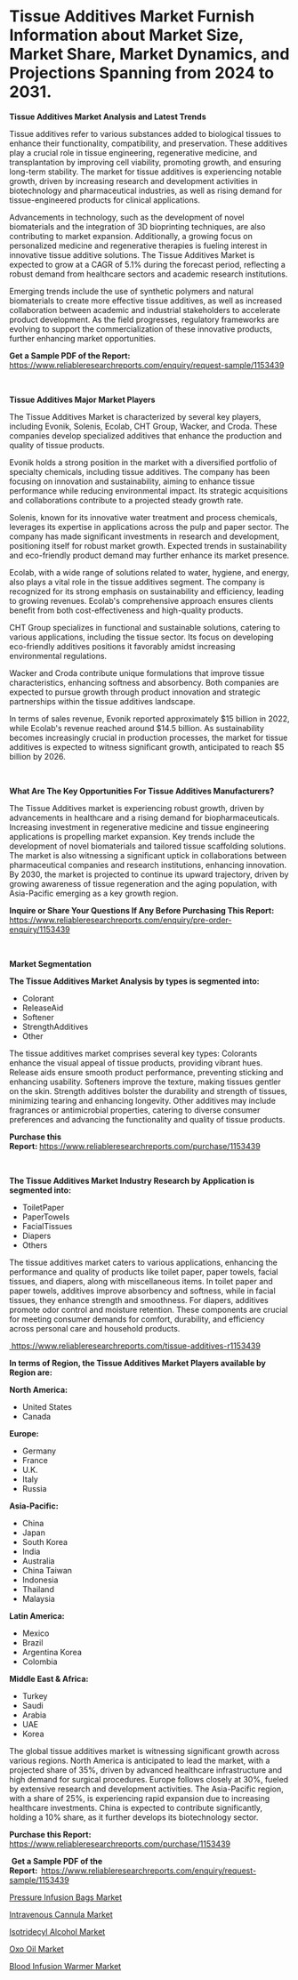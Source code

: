 <p><h1>Tissue Additives Market Furnish Information about Market Size, Market Share, Market Dynamics, and Projections Spanning from 2024 to 2031.</h1></p><p><strong>Tissue Additives Market Analysis and Latest Trends</strong></p>
<p><p>Tissue additives refer to various substances added to biological tissues to enhance their functionality, compatibility, and preservation. These additives play a crucial role in tissue engineering, regenerative medicine, and transplantation by improving cell viability, promoting growth, and ensuring long-term stability. The market for tissue additives is experiencing notable growth, driven by increasing research and development activities in biotechnology and pharmaceutical industries, as well as rising demand for tissue-engineered products for clinical applications.</p><p>Advancements in technology, such as the development of novel biomaterials and the integration of 3D bioprinting techniques, are also contributing to market expansion. Additionally, a growing focus on personalized medicine and regenerative therapies is fueling interest in innovative tissue additive solutions. The Tissue Additives Market is expected to grow at a CAGR of 5.1% during the forecast period, reflecting a robust demand from healthcare sectors and academic research institutions.</p><p>Emerging trends include the use of synthetic polymers and natural biomaterials to create more effective tissue additives, as well as increased collaboration between academic and industrial stakeholders to accelerate product development. As the field progresses, regulatory frameworks are evolving to support the commercialization of these innovative products, further enhancing market opportunities.</p></p>
<p><strong>Get a Sample PDF of the Report:&nbsp;</strong> <a href="https://www.reliableresearchreports.com/enquiry/request-sample/1153439?utm_campaign=31&utm_medium=2&utm_source=Github&utm_content=ia&utm_term=07112024&utm_id=tissue-additives">https://www.reliableresearchreports.com/enquiry/request-sample/1153439</a></p>
<p>&nbsp;</p>
<p><strong>Tissue Additives Major Market Players</strong></p>
<p><p>The Tissue Additives Market is characterized by several key players, including Evonik, Solenis, Ecolab, CHT Group, Wacker, and Croda. These companies develop specialized additives that enhance the production and quality of tissue products.</p><p>Evonik holds a strong position in the market with a diversified portfolio of specialty chemicals, including tissue additives. The company has been focusing on innovation and sustainability, aiming to enhance tissue performance while reducing environmental impact. Its strategic acquisitions and collaborations contribute to a projected steady growth rate.</p><p>Solenis, known for its innovative water treatment and process chemicals, leverages its expertise in applications across the pulp and paper sector. The company has made significant investments in research and development, positioning itself for robust market growth. Expected trends in sustainability and eco-friendly product demand may further enhance its market presence.</p><p>Ecolab, with a wide range of solutions related to water, hygiene, and energy, also plays a vital role in the tissue additives segment. The company is recognized for its strong emphasis on sustainability and efficiency, leading to growing revenues. Ecolab's comprehensive approach ensures clients benefit from both cost-effectiveness and high-quality products.</p><p>CHT Group specializes in functional and sustainable solutions, catering to various applications, including the tissue sector. Its focus on developing eco-friendly additives positions it favorably amidst increasing environmental regulations.</p><p>Wacker and Croda contribute unique formulations that improve tissue characteristics, enhancing softness and absorbency. Both companies are expected to pursue growth through product innovation and strategic partnerships within the tissue additives landscape.</p><p>In terms of sales revenue, Evonik reported approximately $15 billion in 2022, while Ecolab's revenue reached around $14.5 billion. As sustainability becomes increasingly crucial in production processes, the market for tissue additives is expected to witness significant growth, anticipated to reach $5 billion by 2026.</p></p>
<p>&nbsp;</p>
<p><strong>What Are The Key Opportunities For Tissue Additives Manufacturers?</strong></p>
<p><p>The Tissue Additives market is experiencing robust growth, driven by advancements in healthcare and a rising demand for biopharmaceuticals. Increasing investment in regenerative medicine and tissue engineering applications is propelling market expansion. Key trends include the development of novel biomaterials and tailored tissue scaffolding solutions. The market is also witnessing a significant uptick in collaborations between pharmaceutical companies and research institutions, enhancing innovation. By 2030, the market is projected to continue its upward trajectory, driven by growing awareness of tissue regeneration and the aging population, with Asia-Pacific emerging as a key growth region.</p></p>
<p><strong>Inquire or Share Your Questions If Any Before Purchasing This Report:</strong> <a href="https://www.reliableresearchreports.com/enquiry/pre-order-enquiry/1153439?utm_campaign=31&utm_medium=2&utm_source=Github&utm_content=ia&utm_term=07112024&utm_id=tissue-additives">https://www.reliableresearchreports.com/enquiry/pre-order-enquiry/1153439</a></p>
<p>&nbsp;</p>
<p><strong>Market Segmentation</strong></p>
<p><strong>The Tissue Additives Market Analysis by types is segmented into:</strong></p>
<p><ul><li>Colorant</li><li>ReleaseAid</li><li>Softener</li><li>StrengthAdditives</li><li>Other</li></ul></p>
<p><p>The tissue additives market comprises several key types: Colorants enhance the visual appeal of tissue products, providing vibrant hues. Release aids ensure smooth product performance, preventing sticking and enhancing usability. Softeners improve the texture, making tissues gentler on the skin. Strength additives bolster the durability and strength of tissues, minimizing tearing and enhancing longevity. Other additives may include fragrances or antimicrobial properties, catering to diverse consumer preferences and advancing the functionality and quality of tissue products.</p></p>
<p><strong>Purchase this Report:&nbsp;</strong><a href="https://www.reliableresearchreports.com/purchase/1153439?utm_campaign=31&utm_medium=2&utm_source=Github&utm_content=ia&utm_term=07112024&utm_id=tissue-additives">https://www.reliableresearchreports.com/purchase/1153439</a></p>
<p>&nbsp;</p>
<p><strong>The Tissue Additives Market Industry Research by Application is segmented into:</strong></p>
<p><ul><li>ToiletPaper</li><li>PaperTowels</li><li>FacialTissues</li><li>Diapers</li><li>Others</li></ul></p>
<p><p>The tissue additives market caters to various applications, enhancing the performance and quality of products like toilet paper, paper towels, facial tissues, and diapers, along with miscellaneous items. In toilet paper and paper towels, additives improve absorbency and softness, while in facial tissues, they enhance strength and smoothness. For diapers, additives promote odor control and moisture retention. These components are crucial for meeting consumer demands for comfort, durability, and efficiency across personal care and household products.</p></p>
<p><a href="https://www.reliableresearchreports.com/tissue-additives-r1153439?utm_campaign=31&utm_medium=2&utm_source=Github&utm_content=ia&utm_term=07112024&utm_id=tissue-additives">&nbsp;https://www.reliableresearchreports.com/tissue-additives-r1153439</a></p>
<p><strong>In terms of Region, the Tissue Additives Market Players available by Region are:</strong></p>
<p>
    <p> <strong> North America: </strong>
        <ul>
            <li>United States</li>
            <li>Canada</li>
        </ul>
        </p> 
    <p> <strong> Europe: </strong>
        <ul>
            <li>Germany</li>
            <li>France</li>
            <li>U.K.</li>
            <li>Italy</li>
            <li>Russia</li>
        </ul>
        </p> 
    <p> <strong> Asia-Pacific: </strong>
        <ul>
            <li>China</li>
            <li>Japan</li>
            <li>South Korea</li>
            <li>India</li>
            <li>Australia</li>
            <li>China Taiwan</li>
            <li>Indonesia</li>
            <li>Thailand</li>
            <li>Malaysia</li>
        </ul>
        </p> 
    <p> <strong> Latin America: </strong>
        <ul>
            <li>Mexico</li>
            <li>Brazil</li>
            <li>Argentina Korea</li>
            <li>Colombia</li>
        </ul>
        </p> 
    <p> <strong> Middle East & Africa: </strong>
        <ul>
            <li>Turkey</li>
            <li>Saudi</li>
            <li>Arabia</li>
            <li>UAE</li>
            <li>Korea</li>
        </ul>
    </p>
    </p>
<p><p>The global tissue additives market is witnessing significant growth across various regions. North America is anticipated to lead the market, with a projected share of 35%, driven by advanced healthcare infrastructure and high demand for surgical procedures. Europe follows closely at 30%, fueled by extensive research and development activities. The Asia-Pacific region, with a share of 25%, is experiencing rapid expansion due to increasing healthcare investments. China is expected to contribute significantly, holding a 10% share, as it further develops its biotechnology sector.</p></p>
<p><strong>Purchase this Report: </strong><a href="https://www.reliableresearchreports.com/purchase/1153439?utm_campaign=31&utm_medium=2&utm_source=Github&utm_content=ia&utm_term=07112024&utm_id=tissue-additives">https://www.reliableresearchreports.com/purchase/1153439</a></p>
<p>&nbsp;<strong>Get a Sample PDF of the Report:&nbsp;&nbsp;</strong><a href="https://www.reliableresearchreports.com/enquiry/request-sample/1153439?utm_campaign=31&utm_medium=2&utm_source=Github&utm_content=ia&utm_term=07112024&utm_id=tissue-additives">https://www.reliableresearchreports.com/enquiry/request-sample/1153439</a></p>
<p><strong></strong></p>
<p><p><a href="https://issuu.com/reportprime-2/docs/pressure-infusion-bags-market-size-_fb34f56cc63af6?utm_campaign=31&utm_medium=2&utm_source=Github&utm_content=ia&utm_term=07112024&utm_id=tissue-additives">Pressure Infusion Bags Market</a></p><p><a href="https://issuu.com/reportprime-2/docs/intravenous-cannula-market-size-203_11602e3b455312?utm_campaign=31&utm_medium=2&utm_source=Github&utm_content=ia&utm_term=07112024&utm_id=tissue-additives">Intravenous Cannula Market</a></p><p><a href="https://github.com/taketakyriffecd/Market-Research-Report-List-1/blob/main/isotridecyl-alcohol-market.md?utm_campaign=31&utm_medium=2&utm_source=Github&utm_content=ia&utm_term=07112024&utm_id=tissue-additives">Isotridecyl Alcohol Market</a></p><p><a href="https://github.com/shivermasallash/Market-Research-Report-List-1/blob/main/oxo-oil-market.md?utm_campaign=31&utm_medium=2&utm_source=Github&utm_content=ia&utm_term=07112024&utm_id=tissue-additives">Oxo Oil Market</a></p><p><a href="https://issuu.com/reportprime-2/docs/blood-infusion-warmer-market-size-2_a94a652a5445af?utm_campaign=31&utm_medium=2&utm_source=Github&utm_content=ia&utm_term=07112024&utm_id=tissue-additives">Blood Infusion Warmer Market</a></p></p>